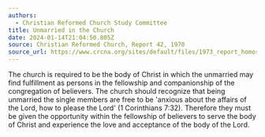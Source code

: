 ```yaml
---
authors:
  - Christian Reformed Church Study Committee
title: Unmarried in the Church
date: 2024-01-14T21:04:50.805Z
source: Christian Reformed Church, Report 42, 1970
source_url: https://www.crcna.org/sites/default/files/1973_report_homosexuality.pdf
---
```

The church is required to be the body of Christ in which the unmarried may find
fulfillment as persons in the fellowship and companionship of the congregation of
believers. The church should recognize that being unmarried the single members are free
to be 'anxious about the affairs of the Lord, how to please the Lord' (1 Corinthians
7:32). Therefore they must be given the opportunity within the fellowship of believers
to serve the body of Christ and experience the love and acceptance of the body of the
Lord.